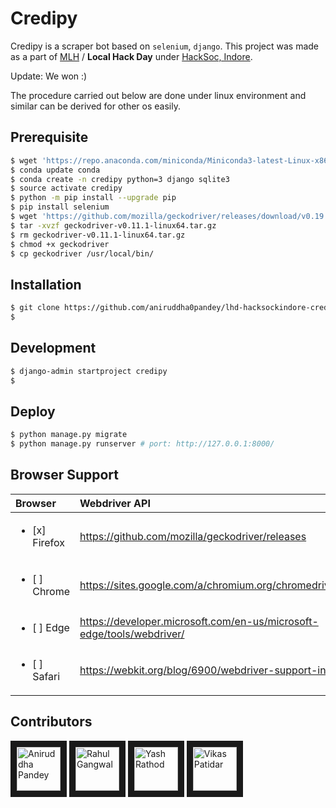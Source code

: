 # Credipy
Credipy is a scraper bot based on `selenium`, `django`. This project was made as a part of [MLH](https://localhackday.mlh.io/lhd-2018/events/501-hacksocindore?fbclid=IwAR3DV8ihEhePsi-32PVJBHUHftcy1PFDP29AX_npnvlF8VGNARSYHhOAbJM) / **Local Hack Day** under [HackSoc, Indore](https://hacksocindore.github.io/).

Update: We won :)

The procedure carried out below are done under linux environment and similar can be derived for other os easily.
  
## Prerequisite
```bash
$ wget 'https://repo.anaconda.com/miniconda/Miniconda3-latest-Linux-x86_64.sh'
$ conda update conda
$ conda create -n credipy python=3 django sqlite3
$ source activate credipy
$ python -m pip install --upgrade pip
$ pip install selenium
$ wget 'https://github.com/mozilla/geckodriver/releases/download/v0.19.1/geckodriver-v0.19.1-linux64.tar.gz'
$ tar -xvzf geckodriver-v0.11.1-linux64.tar.gz
$ rm geckodriver-v0.11.1-linux64.tar.gz
$ chmod +x geckodriver
$ cp geckodriver /usr/local/bin/
```

## Installation
```bash
$ git clone https://github.com/aniruddha0pandey/lhd-hacksockindore-credipy.git
$ 
```

## Development
```bash
$ django-admin startproject credipy
$ 
```

## Deploy
```bash
$ python manage.py migrate
$ python manage.py runserver # port: http://127.0.0.1:8000/
```

## Browser Support
| Browser | Webdriver API |
|:------- |:------------- |
| <ul><li>[x] Firefox</li></ul> | https://github.com/mozilla/geckodriver/releases                       |
| <ul><li>[ ] Chrome</li></ul>  | https://sites.google.com/a/chromium.org/chromedriver/downloads        |
| <ul><li>[ ] Edge</li></ul>    | https://developer.microsoft.com/en-us/microsoft-edge/tools/webdriver/ |
| <ul><li>[ ] Safari</li></ul>  | https://webkit.org/blog/6900/webdriver-support-in-safari-10/          |


## Contributors

<a href="../../../../aniruddha0pandey" target="_blank"><img src="https://avatars1.githubusercontent.com/u/31156696?s=460&v=4" 
alt="Aniruddha Pandey" width="70" height="70" border="10" /></a> <a href="../../../../rahul-mhl" target="_blank"><img src="https://avatars2.githubusercontent.com/u/45726717?s=400&v=4" alt="Rahul Gangwal" width="70" height="70" border="10" /></a> <a href="../../../../yashrt" target="_blank"><img src="https://avatars1.githubusercontent.com/u/39941246?s=400&v=4" alt="Yash Rathod" width="70" height="70" border="10" /></a> <a href="../../../../vikaspatidar8" target="_blank"><img src="https://avatars2.githubusercontent.com/u/40030740?s=400&v=4" alt="Vikas Patidar" width="70" height="70" border="10" /></a>
